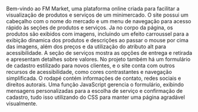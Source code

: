 Bem-vindo ao FM Market, uma plataforma online criada para facilitar a visualização de produtos e serviços de um minimercado. O site possui um cabeçalho com o nome do mercado e um menu de navegação para acesso rápido às seções de produtos e serviços. Ja no corpo da página, os produtos são exibidos com imagens, incluindo um efeito carroussel para a exibição dinamica dos produtos e descrições ao passar o mouse por cima das imagens, além dos preços e da utilização do atributo alt para acessibilidade. A seção de serviços mostra as opções de entrega e retirada e apresentam detalhes sobre valores. No projeto também há um formulário de cadastro estilizado para novos clientes, e o site conta com outros recursos de acessibilidade, como cores contrastantes e navegação simplificada. O rodapé contém informações de contato, redes sociais e direitos autorais. Uma função JavaScript gerencia o formulário, exibindo mensagens personalizadas para a escolha de serviço e confirmação de cadastro, tudo isso utilizando do CSS para manter uma página agradável visualmente.
